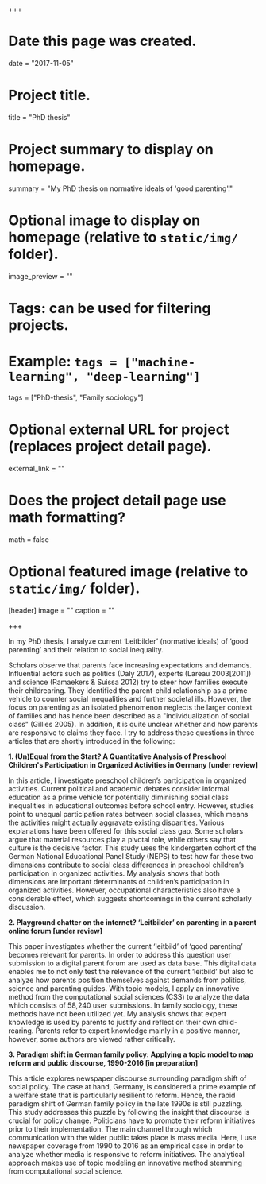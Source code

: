 +++
# Date this page was created.
date = "2017-11-05"

# Project title.
title = "PhD thesis"

# Project summary to display on homepage.
summary = "My PhD thesis on normative ideals of 'good parenting'."

# Optional image to display on homepage (relative to `static/img/` folder).
image_preview = ""

# Tags: can be used for filtering projects.
# Example: `tags = ["machine-learning", "deep-learning"]`
tags = ["PhD-thesis", "Family sociology"]

# Optional external URL for project (replaces project detail page).
external_link = ""

# Does the project detail page use math formatting?
math = false

# Optional featured image (relative to `static/img/` folder).
[header]
image = ""
caption = ""

+++

In my PhD thesis, I analyze current ‘Leitbilder’ (normative ideals) of ‘good parenting’ and their relation to social inequality. 

Scholars observe that parents face increasing expectations and demands. Influential actors such as politics (Daly 2017), experts (Lareau 2003[2011]) and science (Ramaekers & Suissa 2012) try to steer how families execute their childrearing. They identified the parent-child relationship as a prime vehicle to counter social inequalities and further societal ills. However, the focus on parenting as an isolated phenomenon neglects the larger context of families and has hence been described as a "individualization of social class" (Gillies 2005). In addition, it is quite unclear whether and how parents are responsive to claims they face. I try to address these questions in three articles that are shortly introduced in the following:

**1. (Un)Equal from the Start? A Quantitative Analysis of Preschool Children's Participation in Organized Activities in Germany [under review]**

In this article, I investigate preschool children’s participation in organized activities. Current political and academic debates consider informal education as a prime vehicle for potentially diminishing social class inequalities in educational outcomes before school entry. However, studies point to unequal participation rates between social classes, which means the activities might actually aggravate existing disparities. Various explanations have been offered for this social class gap. Some scholars argue that material resources play a pivotal role, while others say that culture is the decisive factor. This study uses the kindergarten cohort of the German National Educational Panel Study (NEPS) to test how far these two dimensions contribute to social class differences in preschool children’s participation in organized activities. My analysis shows that both dimensions are important determinants of children’s participation in organized activities. However, occupational characteristics also have a considerable effect, which suggests shortcomings in the current scholarly discussion. 

**2. Playground chatter on the internet? ‘Leitbilder’ on parenting in a parent online forum [under review]**

This paper investigates whether the current ‘leitbild’ of ‘good parenting’ becomes relevant for parents. In order to address this question user submission to a digital parent forum are used as data base. This digital data enables me to not only test the relevance of the current ‘leitbild’ but also to analyze how parents position themselves against demands from politics, science and parenting guides. With topic models, I apply an innovative method from the computational social sciences (CSS) to analyze the data which consists of 58,240 user submissions. In family sociology, these methods have not been utilized yet. My analysis shows that expert knowledge is used by parents to justify and reflect on their own child-rearing. Parents refer to expert knowledge mainly in a positive manner, however, some authors are viewed rather critically. 

**3. Paradigm shift in German family policy: Applying a topic model to map reform and public discourse, 1990-2016 [in preparation]**

This article explores newspaper discourse surrounding paradigm shift of social policy. The case at hand, Germany, is considered a prime example of a welfare state that is particularly resilient to reform. Hence, the rapid paradigm shift of German family policy in the late 1990s is still puzzling. This study addresses this puzzle by following the insight that discourse is crucial for policy change. Politicians have to promote their reform initiatives prior to their implementation. The main channel through which communication with the wider public takes place is mass media. Here, I use newspaper coverage from 1990 to 2016 as an empirical case in order to analyze whether media is responsive to reform initiatives. The analytical approach makes use of topic modeling an innovative method stemming from computational social science. 
